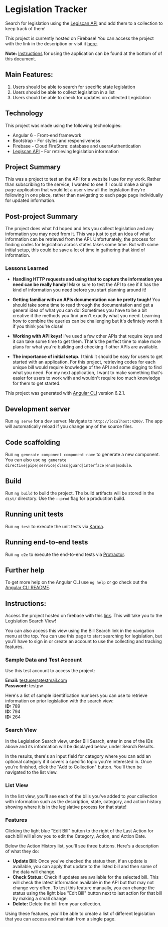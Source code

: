 # Legislation Tracker
Search for legislation using the [Legiscan API](https://legiscan.com/legiscan) and add them to a collection to keep track of them!

This project is currently hosted on Firebase! You can access the project with the link in the description or visit it [here](https://project-host-test-1c4bb.firebaseapp.com/submit).

__Note:__ [Instructions](#instructions) for using the application can be found at the bottom of of this document.

## Main Features:
1. Users should be able to search for specific state legislation
2. Users should be able to collect legislation in a list
3. Users should be able to check for updates on collected Legislation

## Technology
This project was made using the following technologies:
* Angular 6 - Front-end framework
* Bootstrap - For styles and responsiveness
* Firebase - Cloud FireStore: database and useraAuthentication
* [Legiscan API](https://legiscan.com/legiscan) - For retrieving legislation information

## Project Summary
This was a project to test an the API for a website I use for my work. Rather than subscribing to the service, I wanted to see if I could make a single page application that would let a user view all the legislation they're following in one place, rather than navigating to each page page individually for updated information.

## Post-project Summary
The project does what I'd hoped and lets you collect legislation and any information you may need from it. This was just to get an idea of what information can be retrieved from the API. Unfortunately, the process for finding codes for legislation across states takes some time. But with some initial setup, this could be save a lot of time in gathering that kind of information.

### Lessons Learned
* __Handling HTTP requests and using that to capture the information you need can be really handy!__ Make sure to test the API to see if it has the kind of information you need before you start planning around it!

* __Getting familiar with an APIs documentation can be pretty tough!__ You should take some time to read through the documentation and get a general idea of what you can do! Sometimes you have to be a bit creative if the methods you find aren't exactly what you need. Learning how to combine the queries can be challenging but it's defintely worth it if you think you're close!

* __Working with API keys!__ I've used a few other APIs that require keys and it can take some time to get them. That's the perfect time to make more plans for what you're building and checking if other APIs are available.

* __The importance of initial setup.__ I think it should be easy for users to get started with an application. For this project, retrieving codes for each unique bill would require knowledge of the API and some digging to find what you need. For my next application, I want to make something that's easier for users to work with and wouldn't require too much knowledge for them to get started.

This project was generated with [Angular CLI](https://github.com/angular/angular-cli) version 6.2.1.

## Development server

Run `ng serve` for a dev server. Navigate to `http://localhost:4200/`. The app will automatically reload if you change any of the source files.

## Code scaffolding

Run `ng generate component component-name` to generate a new component. You can also use `ng generate directive|pipe|service|class|guard|interface|enum|module`.

## Build

Run `ng build` to build the project. The build artifacts will be stored in the `dist/` directory. Use the `--prod` flag for a production build.

## Running unit tests

Run `ng test` to execute the unit tests via [Karma](https://karma-runner.github.io).

## Running end-to-end tests

Run `ng e2e` to execute the end-to-end tests via [Protractor](http://www.protractortest.org/).

## Further help

To get more help on the Angular CLI use `ng help` or go check out the [Angular CLI README](https://github.com/angular/angular-cli/blob/master/README.md).

## Instructions: 
 Access the project hosted on firebase with this [link](https://project-host-test-1c4bb.firebaseapp.com/submit). This will take you to the Legislation Search View!

You can also access this view using the Bill Search link in the navigation menu at the top. You can use this page to start searching for legislation, but you'll have to sign in or create an account to use the collecting and tracking features.

### Sample Data and Test Account
Use this test account to access the project:

__Email:__ testuser@testmail.com \
__Password:__ testpw


Here's a list of sample identification numbers you can use to retrieve information on prior legislation with the search view:\
__ID:__ 789\
__ID:__ 794\
__ID:__ 264

### Search View
In the Legislation Search view, under Bill Search, enter in one of the IDs above and its information will be displayed below, under Search Results. 

In the results, there's an input field for category where you can add an optional category if it covers a specific topic you're interested in. Once you're finished, click the "Add to Collection" button. You'll then be navigated to the list view.

### List View
In the list view, you'll see each of the bills you've added to your collection with information such as the description, state, category, and action history showing where it is in the legislative process for that state!

### Features
Clicking the light blue "Edit Bill" button to the right of the Last Action for each bill will allow you to edit the Category, Action, and Action Date. 

Below the Action History list, you'll see three buttons. Here's a description of what they do:
* __Update Bill:__ Once you've checked the status then, if an update is available, you can apply that update to the listed bill and then some of the data will change.
* __Check Status:__ Check if updates are available for the selected bill. This will check the latest information available in the API but that may not change very often. To test this feature manually, you can change the status using the light blue "Edit Bill" button next to last action for that bill by making a small change.
* __Delete:__ Delete the bill from your collection.

Using these features, you'll be able to create a list of different legislation that you can access and maintain from a single page.
